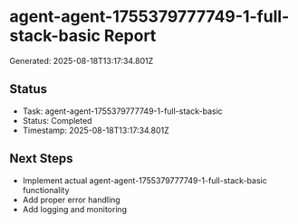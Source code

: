 # agent-agent-1755379777749-1-full-stack-basic Report

Generated: 2025-08-18T13:17:34.801Z

## Status
- Task: agent-agent-1755379777749-1-full-stack-basic
- Status: Completed
- Timestamp: 2025-08-18T13:17:34.801Z

## Next Steps
- Implement actual agent-agent-1755379777749-1-full-stack-basic functionality
- Add proper error handling
- Add logging and monitoring
